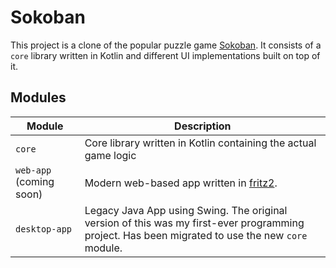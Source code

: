 # Sokoban

This project is a clone of the popular puzzle game [Sokoban](https://de.wikipedia.org/wiki/Sokoban).
It consists of a `core` library written in Kotlin and different UI implementations built on top of it.

## Modules

| Module                  | Description                                                                                                                                      |
|-------------------------|--------------------------------------------------------------------------------------------------------------------------------------------------|
| `core`                  | Core library written in Kotlin containing the actual game logic                                                                                  |
| `web-app` (coming soon) | Modern web-based app written in [fritz2](https://fritz2.dev).                                                                                    |
| `desktop-app`           | Legacy Java App using Swing. The original version of this was my first-ever programming project. Has been migrated to use the new `core` module. |